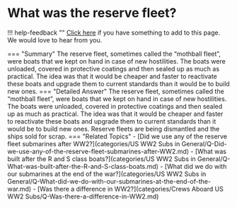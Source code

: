# What was the reserve fleet?

!!! help-feedback ""
    [Click here](https://replace.md) if you have something to add to this page. We would love to hear from you.

=== "Summary"
    The reserve fleet, sometimes called the “mothball fleet”, were boats that we kept on hand in case of new hostilities. The boats were unloaded, covered in protective coatings and then sealed up as much as practical. The idea was that it would be cheaper and faster to reactivate these boats and upgrade them to current standards than it would be to build new ones.
=== "Detailed Answer"
    The reserve fleet, sometimes called the “mothball fleet”, were boats that we kept on hand in case of new hostilities.  The boats were unloaded, covered in protective coatings and then sealed up as much as practical.  The idea was that it would be cheaper and faster to reactivate these boats and upgrade them to current standards than it would be to build new ones.  Reserve fleets are being dismantled and the ships sold for scrap.
=== "Related Topics"
    - [Did we use any of the reserve fleet submarines after WW2?](categories/US WW2 Subs in General/Q-Did-we-use-any-of-the-reserve-fleet-submarines-after-WW2.md)
    - [What was built after the R and S class boats?](categories/US WW2 Subs in General/Q-What-was-built-after-the-R-and-S-class-boats.md)
    - [What did we do with our submarines at the end of the war?](categories/US WW2 Subs in General/Q-What-did-we-do-with-our-submarines-at-the-end-of-the-war.md)
    - [Was there a difference in WW2?](categories/Crews Aboard US WW2 Subs/Q-Was-there-a-difference-in-WW2.md)
